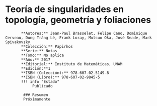 # Teoría de singularidades en topología, geometría y foliaciones
           **Autores:** Jean-Paul Brasselet, Felipe Cano, Dominique Cerveau, Dung Tráng Lê, Frank Loray, Mutsuo Oka, José Seade, Mark Spivakovsky
           **Colección:** Papirhos
           **Serie:** Notas
           **Tomo:** No aplica
           **Año:** 2017
           **Editorial:** Instituto de Matemáticas, UNAM
           **Edición:**1
           **ISBN (Colección):** 978-607-02-5149-8
           **ISBN (Libro):** 978-607-02-9845-5
           !!! info "Estado"
                Publicado

            ### Resumen
            Próximamente
            